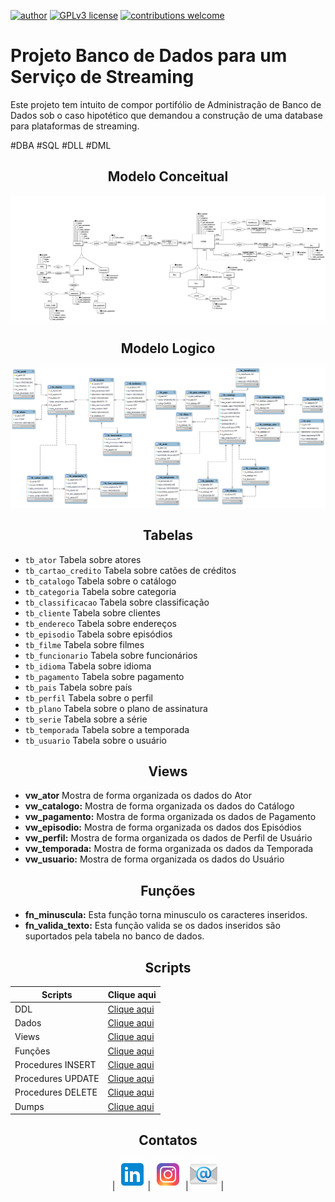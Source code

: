[![author](https://img.shields.io/badge/author-daniel_arthur-red.svg)](https://www.linkedin.com/in/udanielarthur/) [![GPLv3 license](https://img.shields.io/badge/License-GPLv3-blue.svg)](http://perso.crans.org/besson/LICENSE.html) [![contributions welcome](https://img.shields.io/badge/contributions-welcome-brightgreen.svg?style=flat)](https://github.com/uDanielArthur)

# Projeto Banco de Dados para um Serviço de Streaming

Este projeto tem intuito de compor portifólio de Administração de Banco de Dados sob o caso hipotético que demandou a construção de uma database para plataformas de streaming.

#DBA #SQL #DLL #DML

<div align=center>

## Modelo Conceitual
![Modelo conceitual](./img/netflixoconceitual.png)
</div>

<div align=center>

## Modelo Logico
![Modelo conceitual](./img/netflixlogico.png)
</div>

<div align=center>

## Tabelas
</div>

- `tb_ator` Tabela sobre atores
- `tb_cartao_credito` Tabela sobre catões de créditos
- `tb_catalogo` Tabela sobre o catálogo
- `tb_categoria` Tabela sobre categoria
- `tb_classificacao` Tabela sobre classificação
- `tb_cliente` Tabela sobre clientes
- `tb_endereco` Tabela sobre endereços
- `tb_episodio` Tabela sobre episódios
- `tb_filme` Tabela sobre filmes
- `tb_funcionario` Tabela sobre funcionários
- `tb_idioma` Tabela sobre idioma
- `tb_pagamento` Tabela sobre pagamento
- `tb_pais` Tabela sobre país
- `tb_perfil` Tabela sobre o perfil
- `tb_plano` Tabela sobre o plano de assinatura
- `tb_serie` Tabela sobre a série
- `tb_temporada` Tabela sobre a temporada
- `tb_usuario` Tabela sobre o usuário

<div align=center>

## Views
</div>

- **vw_ator** Mostra de forma organizada os dados do Ator
- **vw_catalogo:** Mostra de forma organizada os dados do Catálogo
- **vw_pagamento:** Mostra de forma organizada os dados de Pagamento
- **vw_episodio:** Mostra de forma organizada os dados dos Episódios
- **vw_perfil:** Mostra de forma organizada os dados de Perfil de Usuário
- **vw_temporada:** Mostra de forma organizada os dados da Temporada
- **vw_usuario:** Mostra de forma organizada os dados do Usuário

<div align=center>

## Funções
</div>

- **fn_minuscula:** Esta função torna minusculo os caracteres inseridos.
- **fn_valida_texto:** Esta função valida se os dados inseridos são suportados pela tabela no banco de dados.


<div align=center>




<div align=center>

## Scripts
</div>

|Scripts    |Clique aqui|
|-----------|-----------|
|DDL        |[Clique aqui](/Scripts/DDL.sql)|
|Dados      |[Clique aqui](/Scripts/dados_de_teste.sql)|
|Views      |[Clique aqui](/Scripts/Views.sql)|
|Funções    |[Clique aqui](/Scripts/FUNCTION.sql)|
|Procedures INSERT |[Clique aqui](/Scripts/Procedure_INSERT.sql)|
|Procedures UPDATE   |[Clique aqui](/Scripts/Procedure_UPDATE.sql)|
|Procedures DELETE   |[Clique aqui](/Scripts/Procedure_DELETE.sql)|
|Dumps      |[Clique aqui](/Dumps)|


<div align=center>

## Contatos

|  [![Linkedin](/img/icons8-linkedin-48.png)](https://br.linkedin.com/in/udanielarthur?trk=public_profile_browsemap)| [![Instagram](/img/icons8-instagram-48.png)](https://www.instagram.com/udanielarthur) |[![Email](/img/icons8-email-48.png)](udanielarthur@gmail.com) |

</div>
